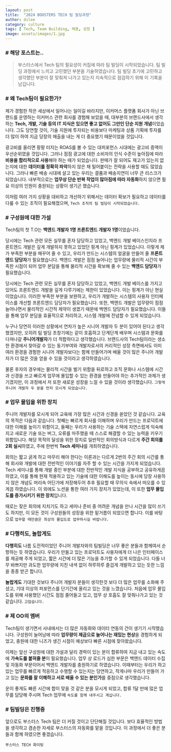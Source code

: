 ```yaml
---
layout: post
title:  "2024 BOOSTERS TECH 팀 빌딩과정"
author: dilee
category: culture
tags: [ Tech, Team Building, 채용, 성장 ]
image: assets/images/1.jpg
---
```


### # 해당 포스트는..
> 부스터스에서 Tech 팀의 필요성이 커짐에 따라 팀 빌딩이 시작되었습니다. 팀 빌딩 과정에서 느끼고 고민했던 부분을 기술하였습니다. 팀 빌딩 초기에 고민하고 생각했던 부분이 잘 맞춰져 나가고 있는지 지속적으로 점검하기 위해 이 기록을 남깁니다.

### # 왜 Tech팀이 필요한가?
제가 경험한 작은 세상에서 일어나는 일이길 바라지만, 이커머스 플랫폼 회사가 아닌 브랜드를 운영하는 이커머스 관련 회사를 경험해 보았을 때, 대부분의 브랜드사에서 생각하는 **Tech, 개발, 기술 등의 IT 지식은 있으면 좋고 없어도 그만인 단순 지원 개념**이었습니다. 그도 당연할 것이, 기술 지원에 투자되는 비용보다 마케팅과 상품 기획에 투자를 더 많이 하여 지금 당장의 매출을 내는 게 더 중요했기 때문이었을 것입니다.

광고비를 올리면 팡팡 터지는 ROAS를 볼 수 있는 대퍼포먼스 시대에는 광고비 증액이 우선순위였을 것입니다. 그러나 점점 광고에 대한 소비자의 인식 수준이 높아짐에 따라 **비용을 합리적으로 사용**해야 하는 때가 되었습니다. 판매가 잘 되어도 재고가 있는지 없는지에 대한 **데이터를 정확히 파악**하지 않은 채 밀어붙이는 전략을 사용할 때도 많았습니다. 그러나 빠른 배송 시대에 살고 있는 우리는 결품과 배송지연이 너무 큰 리스크가 되었습니다. 내부적으로는 **업무상 단순 반복 작업이 많아짐에 따라 자동화**하지 않으면 필요 이상의 인원이 충원되는 상황이 생기곤 했습니다.

이처럼 여러 가지 상황을 대비하고 개선하기 위해서는 데이터 확보가 필요하고 데이터를 다룰 수 있는 조직이 필요해졌으며, `Tech 조직의 팀 빌딩이 시작되었습니다.`


### # 구성원에 대한 가설
Tech팀의 첫 T.O는 **백엔드 개발자 1명 프론트엔드 개발자 1명**이었습니다.

당시에는 Tech 관련 모든 실무를 혼자 담당하고 있었고, 백엔드 개발 베이스인지라 프론트엔드 개발은 깊게 개발하지 못하고 있었던 핑계 아닌 핑계가 있었습니다. 이렇게 제가 부족한 부분을 매꾸어 줄 수 있고, 우리가 만드는 시스템의 얼굴을 만들어 줄 **프론트엔드 담당자**가 필요했습니다. 백엔드 개발은 점점 늘어나는 업무량에 물리적 시간이 부족한 시점이 되어 업무 분담을 통해 물리적 시간을 확보해 줄 수 있는 **백엔드 담당자**가 필요했습니다.

당시에는 Tech 관련 모든 실무를 혼자 담당하고 있었고, 백엔드 개발 베이스를 가지고 있어도 프론트엔드 개발을 깊게 다루기에는 제한이 있었습니다. 이는 핑계가 아닌 현실이었습니다. 이러한 부족한 부분을 보완하고, 우리가 개발하는 시스템의 사용자 인터페이스를 개선할 프론트엔드 담당자가 필요했습니다. 또한, 백엔드 개발은 업무량이 점점 늘어나면서 물리적인 시간적 제약이 생겼기 때문에 백엔드 담당자가 필요했습니다. 이들을 통해 업무 분담을 효율적으로 처리하고, 시스템 개발에 전념할 수 있게 되었습니다.

누구나 당연히 이러한 상황에서 연차가 높은 시니어 개발자 두 분이 있어야 된다고 생각했겠지만, 오히려 팀 빌딩 초창기에는 같이 호흡하고 단계단계 배우며 시스템과 문화를 다져나갈 **주니어개발자**가 더 적합하다고 생각했습니다. 브랜드사의 Tech팀이라는 생소한 환경에서 찾아갈 수 있는 동기부여와 개발자로서의 커리적인 성장 측면에서도 이미 여러 환경을 경험한 시니어 개발자보다는 함께 만들어가며 배울 것이 많은 주니어 개발자가 더 많은 것을 얻을 수 있을 것이라고 생각하였습니다.

물론 후자의 경우에는 물리적 시간을 벌기 위함을 뒤로하고 조직 문화나 시스템에 시간과 신경을 쓰고 빠르게 업무에 몰입할 수 있는 환경을 만들어야 하는 추가적인 과제가 생기겠지만, 이 과정에서 저 또한 새로운 성장을 느낄 수 있을 것이라 생각했습니다.
`그렇게 주니어 개발자 두 분을 먼저 모시게 되었습니다.`


### # 업무 몰입을 위한 장치
주니어 개발자를 모시게 되어 교육에 가장 많은 시간과 신경을 쏟았던 것 같습니다. 교육의 목적은 다음과 같습니다. 첫째는 빠르게 회사를 이해하며 우리가 만드는 프로덕트에 대한 이해를 높이기 위함이고, 둘째는 우리가 사용하는 기술 스택에 자연스럽게 익숙해지고 새로운 기술 또는 버그, 오류를 마주했을 때 스스로 해결할 수 있는 능력을 키우기 위함입니다.
해당 목적의 달성을 위한 장치로 일반적인 회의방식과 다르게 **주간 회의를 2회 실시**하였고, 주에 한번씩 **Tech 세미나**를 개최하였습니다.

회의는 짧고 굵게 하고 마무리 해야 한다는 이론과는 다르게 2번의 주간 회의 시간를 통해 회사와 개발에 대한 전반적인 이야기를 자주 할 수 있는 시간을 가지게 되었습니다. Tech 세미나를 통해 개발 중인 부분에 대한 전반적인 개발 지식을 공부하고 공유하게끔 하였고, 이를 통해 현재 적용하고 있는 기술에 대한 이해도를 높이는 동시에 당장 사용하지 않은 개념도 머리속 어딘가에 저장해두어 추후 필요할 때 무의식 속에서 떠오를 수 있게끔 하였습니다. 이 외에도 노션을 통한 여러 가지 장치가 있었는데, 이 또한 **업무 몰입도를 증가시키기 위한 장치**입니다.

때로는 잦은 회의에 지치기도 하고 세미나 준비 중 어려운 개념을 만나 시간을 많이 쓰기도 하지만, 이 모든 것이 구성원들의 성장을 위한 밑거름이 되었으면 합니다. 이를 바탕으로 `업무할 때만큼은 최상의 몰입도로 업무하시길 바랍니다.`


### # 다행히도, 놀랍게도
**다행히도** 나름 도전적이었던 주니어 개발자와의 팀빌딩은 너무 좋은 분들과 함께여서 순항하는 듯 하였습니다. 우리가 만들고 있는 프로덕트도 사용자에게 더 나은 인터페이스를 제공해 주게 되었고, 짧은 시간에 더 많은 기능을 추가할 수 있게 되었습니다. 다들 너무 바쁘지만 과도한 업무량에 지친 내색 없이 하루하루 즐겁게 개발하고 있는 듯한 느낌을 종종 받곤 합니다.

**놀랍게도** 기대한 것보다 주니어 개발자 분들이 생각한것 보다 더 많은 업무를 소화해 주셨고, 기대 이상의 퍼포먼스를 단기간에 올리고 있는 것을 느꼈습니다. 처음에 업무 몰입도를 위해 사용했던 시간도 점점 줄어들고 있고, 업무 상 호흡도 잘 맞춰나가고 있는 것 같습니다.
`고맙습니다.`


### # 제 OO의 멤버
Tech팀이 생기면서 사내에서는 더 많은 자동화와 데이터 연동의 건이 생기기 시작했습니다. 구성원이 늘어남에 따라 **업무량이 제곱으로 늘어나는 재밌는 현상**을 경험하게 되었고, 충원에 대한 니즈가 생긴 시점이 예상보다 빠른 시점에 찾아왔습니다.

이제는 앞선 구성원에 대한 가설과 달리 경력이 있는 분이 합류하여 지금 내고 있는 속도에 **가속도를 붙혀줄 분**이 필요했습니다. 업무 상 로드가 심한 부문은 백엔드 데이터 수집 및 자동화 부문이어서 백엔드 개발자를 충원하기로 하였습니다. 이때부터는 우리가 하고 있는 업무를 빠르게 적응하고 수행할 수 있는지는 당연하고, 작게나마 우리가 만들어 가고 있는 **문화를 잘 이해하고 서로 배울 수 있는 분인가**를 중점으로 생각했습니다.

운이 좋게도 빠른 시간에 합이 맞을 것 같은 분을 모시게 되었고, 합류 1달 만에 많은 업무를 담당해 주시며 Tech 업무에 `속도를 함께 내주시고 계십니다.`


### # 팀빌딩은 진행중
앞으로도 부스터스 Tech 팀은 더 커질 것이고 단단해질 것입니다. 보다 효율적인 방법을 생각하고 겸손한 자세로 부스터스의 자동화를 맡을 것입니다. 이 과정에서 더 좋은 분들과 함께 하였으면 좋겠습니다.

`부스터스 TECH 화이팅`